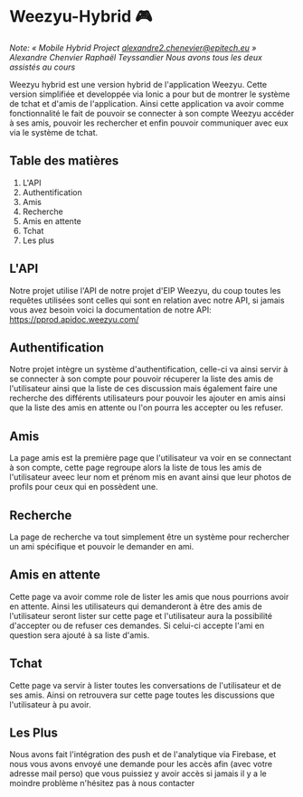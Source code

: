 # Weezyu-Hybrid 🎮

_Note: « Mobile Hybrid Project alexandre2.chenevier@epitech.eu »_
_Alexandre Chenvier_
_Raphaël Teyssandier_
_Nous avons tous les deux assistés au cours_

Weezyu hybrid est une version hybrid de l'application Weezyu.
Cette version simplifiée et developpée via Ionic a pour but de montrer le système de tchat et d'amis de l'application.
Ainsi cette application va avoir comme fonctionnalité le fait de pouvoir se connecter à son compte Weezyu accéder à ses amis, pouvoir les rechercher et enfin pouvoir communiquer avec eux via le système de tchat.

## Table des matières

1. L'API
2. Authentification
3. Amis
4. Recherche
5. Amis en attente
6. Tchat
7. Les plus

## L'API

Notre projet utilise l'API de notre projet d'EIP Weezyu, du coup toutes les requêtes utilisées sont celles qui sont en relation avec notre API, si jamais vous avez besoin voici la documentation de notre API: https://pprod.apidoc.weezyu.com/

## <a name="getting-started"></a>Authentification

Notre projet intègre un système d'authentification, celle-ci va ainsi servir à se connecter à son compte pour pouvoir récuperer la liste des amis de l'utilisateur ainsi que la liste de ces discussion mais également faire une recherche des différents utilisateurs pour pouvoir les ajouter en amis ainsi que la liste des amis en attente ou l'on pourra les accepter ou les refuser.

## Amis

La page amis est la première page que l'utilisateur va voir en se connectant à son compte, cette page regroupe alors la liste de tous les amis de l'utilisateur aveec leur nom et prénom mis en avant ainsi que leur photos de profils pour ceux qui en possèdent une.

## Recherche

La page de recherche va tout simplement être un système pour rechercher un ami spécifique et pouvoir le demander en ami.

## Amis en attente

Cette page va avoir comme role de lister les amis que nous pourrions avoir en attente. Ainsi les utilisateurs qui demanderont à être des amis de l'utilisateur seront lister sur cette page et l'utilisateur aura la possibilité d'accepter ou de refuser ces demandes.
Si celui-ci accepte l'ami en question sera ajouté à sa liste d'amis.

## Tchat

Cette page va servir à lister toutes les conversations de l'utilisateur et de ses amis. Ainsi on retrouvera sur cette page toutes les discussions que l'utilisateur à pu avoir.

## Les Plus

Nous avons fait l'intégration des push et de l'analytique via Firebase, et nous vous avons envoyé une demande pour les accès afin (avec votre adresse mail perso) que vous puissiez y avoir accès si jamais il y a le moindre problème n'hésitez pas à nous contacter
